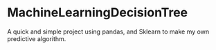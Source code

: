 # MachineLearningDecisionTree
A quick and simple project using pandas, and Sklearn to make my own predictive algorithm.
